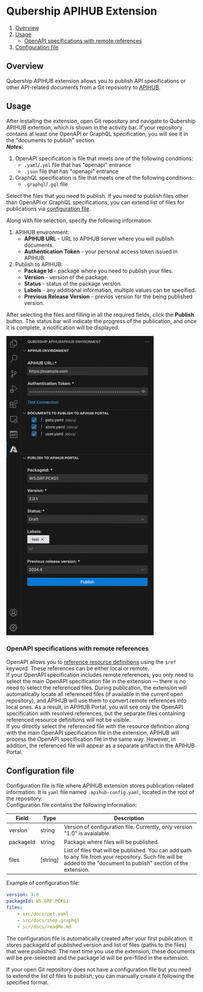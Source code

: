 # Qubership APIHUB Extension
1. [Overview](#overview)
2. [Usage](#usage)
    - [OpenAPI specifications with remote references](#openapi-specifications-with-remote-references)
3. [Configuration file](#configuration-file)

## Overview
Qubership APIHUB extension allows you to publish API specifications or other API-related documents from a Git reposiotry to [APIHUB](https://github.com/Netcracker/qubership-apihub-ui).

## Usage
After installing the extension, open Git repository and navigate to Qubership APIHUB extention, which is shown in the activity bar. If your repository contains at least one OpenAPI or GraphQL specification, you will see it in the "documents to publish" section.  
***Notes:*** 
1. OpenAPI specification is file that meets one of the following conditions:
   -  ```.yaml```/```.yml``` file that has "openapi" entrance
   -  ```.json``` file that has "openapi" entrance
2. GraphQL specification is file that meets one of the following conditions:
   - ```.graphql```/```.gql``` file

Select the files that you need to publish. If you need to publish files other than OpenAPI or GraphQL specifications, you can extend list of files for publications via [configuration file](#configuration-file). 	

Along with file selection, specify the following information:
1. APIHUB environment:
    * **APIHUB URL** - URL to APIHUB server where you will publish documents.
    * **Authentication Token** - your personal access token issued in APIHUB.
3. Publish to APIHUB:
    * **Package Id** - package where you need to publish your files.
    * **Version** - version of the package.
    * **Status** - status of the package version.
    * **Labels** - any additional information, multiple values can be specified.
    * **Previous Release Version** - previos version for the being published version.

After selecting the files and filling in all the required fields, click the **Publish** button. The status bar will indicate the progress of the publication, and once it is complete, a notification will be displayed.

<img src="/docs/img/qubership_apihub_extension.png" width="390" height="791">

### OpenAPI specifications with remote references
OpenAPI allows you to [reference resource definitions](https://swagger.io/docs/specification/v3_0/using-ref/) using the ```$ref``` keyword. These references can be either local or remote.  
If your OpenAPI specification includes remote references, you only need to select the main OpenAPI specification file in the extension — there is no need to select the referenced files. During publication, the extension will automatically locate all referenced files (if available in the current open repository), and APIHUB will use them to convert remote references into local ones. As a result, in APIHUB Portal, you will see only the OpenAPI specification with resolved references, but the separate files containing referenced resource definitions will not be visible.  
If you directly select the referenced file with the resource definition along with the main OpenAPI specification file in the extension, APIHUB will process the OpenAPI specification file in the same way. However, in addition, the referenced file will appear as a separate artifact in the APIHUB Portal.

## Configuration file
Configuration file is file where APIHUB extension stores publication-related information. It is ```yaml``` file named ```.apihub-config.yaml```, located in the root of the repository.  
Configuration file contains the following information:

| Field     | Type             | Description    |
| --------- | ---------------- | -------------- |
| version   | string           | Version of configuration file. Currently, only version "1.0" is avaialable. |
| packageId | string           | Package where files will be published.|
| files     | [string]         | List of files that will be published. You can add path to any file from your repository. Such file will be added to the "document to publish" section of the extension.|  

Example of configuration file:
```yaml
version: 1.0
packageId: WS.GRP.PCKG1
files: 
    - src/docs/pet.yaml
    - src/docs/shop.graphql
    - scr/docs/readMe.md
```
The configuration file is automatically created after your first publication. It stores packageId of published version and list of files (paths to the files) that were published. The next time you use the extension, these documents will be pre-selected and the package id will be pre-filled in the extension.

If your open Git repository does not have a configuration file but you need to extend the list of files to publish, you can manually create it following the specified format.
